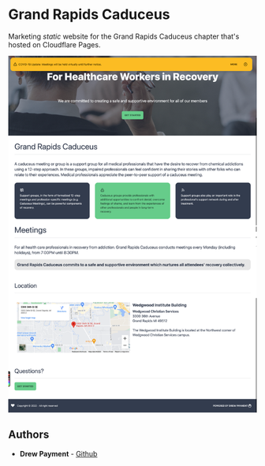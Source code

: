 # Grand Rapids Caduceus

Marketing _static_ website for the Grand Rapids Caduceus chapter that's hosted on Cloudflare Pages. 

![Grand Rapids Caduceus website screenshot](/docs/screenshot.png)

## Authors

  - **Drew Payment** - 
    [Github](https://github.com/drewpayment)

